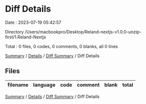# Diff Details

Date : 2023-07-19 05:42:57

Directory /Users/macbookpro/Desktop/Reland-nextjs-v1.0.0-unzip-first/1.Reland-Nextjs

Total : 0 files,  0 codes, 0 comments, 0 blanks, all 0 lines

[Summary](results.md) / [Details](details.md) / [Diff Summary](diff.md) / Diff Details

## Files
| filename | language | code | comment | blank | total |
| :--- | :--- | ---: | ---: | ---: | ---: |

[Summary](results.md) / [Details](details.md) / [Diff Summary](diff.md) / Diff Details